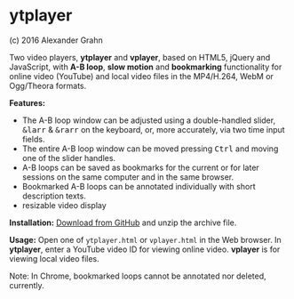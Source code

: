 # ytplayer

(c) 2016 Alexander Grahn

Two video players, **ytplayer** and **vplayer**, based on HTML5, jQuery and JavaScript, with **A-B loop**, **slow motion** and **bookmarking** functionality for online video (YouTube) and local video files in the MP4/H.264, WebM or Ogg/Theora formats.

**Features:**
- The A-B loop window can be adjusted using a double-handled slider, <kbd>&larr</kbd> & <kbd>&rarr</kbd> on the keyboard, or, more accurately, via two time input fields.
- The entire A-B loop window can be moved pressing <kbd>Ctrl</kbd> and moving one of the slider handles.
- A-B loops can be saved as bookmarks for the current or for later sessions on the same computer and in the same browser.
- Bookmarked A-B loops can be annotated individually with short description texts.
- resizable video display

**Installation:** [Download from GitHub](https://github.com/grahna/ytplayer/archive/master.zip) and unzip the archive file. 

**Usage:** Open one of `ytplayer.html` or `vplayer.html` in the Web browser. In **ytplayer**, enter a YouTube video ID for viewing online video. **vplayer** is for viewing local video files.

Note: In Chrome, bookmarked loops cannot be annotated nor deleted, currently.
